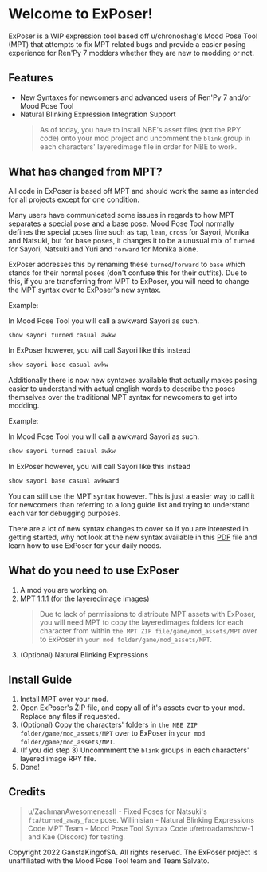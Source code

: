 # Welcome to ExPoser!

ExPoser is a WIP expression tool based off u/chronoshag's Mood Pose Tool (MPT) that attempts to fix MPT related bugs and provide a easier posing experience for Ren'Py 7 modders whether they are new to modding or not.

## Features
- New Syntaxes for newcomers and advanced users of Ren'Py 7 and/or Mood Pose Tool
- Natural Blinking Expression Integration Support
   > As of today, you have to install NBE's asset files (not the RPY code) onto your mod project and uncomment the `blink` group in each characters' layeredimage file in order for NBE to work.

## What has changed from MPT?
All code in ExPoser is based off MPT and should work the same as intended for all projects except for one condition.

Many users have communicated some issues in regards to how MPT separates a special pose and a base pose. Mood Pose Tool normally defines the special poses fine such as `tap`, `lean`, `cross` for Sayori, Monika and Natsuki, but for base poses, it changes it to be a unusual mix of `turned` for Sayori, Natsuki and Yuri and `forward` for Monika alone. 

ExPoser addresses this by renaming these `turned`/`forward` to `base` which stands for their normal poses (don't confuse this for their outfits). Due to this, if you are transferring from MPT to ExPoser, you will need to change the MPT syntax over to ExPoser's new syntax.

Example:

In Mood Pose Tool you will call a awkward Sayori as such.
```py
show sayori turned casual awkw
```
In ExPoser however, you will call Sayori like this instead
```py
show sayori base casual awkw
```

Additionally there is now new syntaxes available that actually makes posing easier to understand with actual english words to describe the poses themselves over the traditional MPT syntax for newcomers to get into modding.

Example:

In Mood Pose Tool you will call a awkward Sayori as such.
```py
show sayori turned casual awkw
```
In ExPoser however, you will call Sayori like this instead
```py
show sayori base casual awkward
```
You can still use the MPT syntax however. This is just a easier way to call it for newcomers than referring to a long guide list and trying to understand each var for debugging purposes.

There are a lot of new syntax changes to cover so if you are interested in getting started, why not look at the new syntax available in this [PDF](New%20Tool%20Syntax%20Guide.pdf) file and learn how to use ExPoser for your daily needs.

## What do you need to use ExPoser
1. A mod you are working on.
2. MPT 1.1.1 (for the layeredimage images)
   > Due to lack of permissions to distribute MPT assets with ExPoser, you will need MPT to copy the layeredimages folders for each character from within `the MPT ZIP file/game/mod_assets/MPT` over to ExPoser in `your mod folder/game/mod_assets/MPT`.
3. (Optional) Natural Blinking Expressions

## Install Guide
1. Install MPT over your mod.
2. Open ExPoser's ZIP file, and copy all of it's assets over to your mod. Replace any files if requested.
3. (Optional) Copy the characters' folders in `the NBE ZIP folder/game/mod_assets/MPT` over to ExPoser in `your mod folder/game/mod_assets/MPT`.
4. (If you did step 3) Uncommment the `blink` groups in each characters' layered image RPY file.
4. Done!

## Credits
> u/ZachmanAwesomenessII - Fixed Poses for Natsuki's `fta`/`turned_away_face` pose.
> Willinisian - Natural Blinking Expressions Code
> MPT Team - Mood Pose Tool Syntax Code
> u/retroadamshow-1 and Kae (Discord) for testing.

Copyright 2022 GanstaKingofSA. All rights reserved. The ExPoser project is unaffiliated with the Mood Pose Tool team and Team Salvato. 
